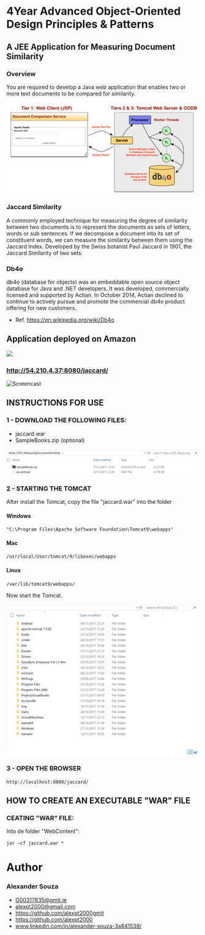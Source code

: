 # 4Year Advanced Object-Oriented Design Principles & Patterns
## A JEE Application for Measuring Document Similarity

### Overview
You are required to develop a Java web application that enables two or more text documents to
be compared for similarity.

![Screencast](Screencast/Overview.png)

### Jaccard Similarity
A commonly employed technique for measuring the degree of similarity between two
documents is to represent the documents as sets of letters, words or sub sentences. If we
decompose a document into its set of constituent words, we can measure the similarity between
them using the Jaccard Index. Developed by the Swiss botanist Paul Jaccard in 1901, the
Jaccard Similarity of two sets.

### Db4o
db4o (database for objects) was an embeddable open source object database for Java and .NET developers. It was developed, commercially licensed and supported by Actian. In October 2014, Actian declined to continue to actively pursue and promote the commercial db4o product offering for new customers.
- Ref. https://en.wikipedia.org/wiki/Db4o


## Application deployed on Amazon
![](https://a0.awsstatic.com/main/images/logos/aws_logo_179x109.gif)
### http://54.210.4.37:8080/jaccard/

![Screencast](Screencast/ComparisonService.gif)

## INSTRUCTIONS FOR USE

### 1 - DOWNLOAD THE FOLLOWING FILES:
 - jaccard.war
 - SampleBooks.zip   (optional)

![Screencast](Screencast/Files.png)

### 2 - STARTING THE TOMCAT 

After install the Tomcat, copy the file "jaccard.war" into the folder 
#### Windows
```
"C:\Program Files\Apache Software Foundation\Tomcat9\webapps" 
```

#### Mac
```
/usr/local/User/tomcat/9/libexec/webapps
```

#### Linux
```
/var/lib/tomcat9/webapps/
```

Now start the Tomcat.

![Screencast](Screencast/Tomcat.gif)


### 3 - OPEN THE BROWSER
```
http://localhost:8080/jaccard/
```

## HOW TO CREATE AN EXECUTABLE "WAR" FILE

### CEATING "WAR" FILE:

Into de folder "WebContent":
```
jar –cf jaccard.war *
```

# Author
### Alexander Souza
- G00317835@gmit.ie
- alexpt2000@gmail.com
- https://github.com/alexpt2000gmit
- https://github.com/alexpt2000
- www.linkedin.com/in/alexander-souza-3a841539/



